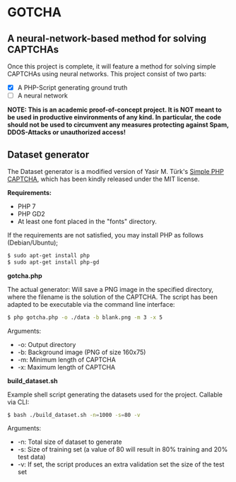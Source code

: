 # GOTCHA
## A neural-network-based method for solving CAPTCHAs

Once this project is complete, it will feature a method for solving simple CAPTCHAs using neural networks. This project consist of two parts:
- [x] A PHP-Script generating ground truth
- [ ] A neural network

**NOTE: This is an academic proof-of-concept project. It is NOT meant to be used in productive einvironments of any kind. In particular, the code should not be used to circumvent any measures protecting against Spam, DDOS-Attacks or unauthorized access!**

## Dataset generator
The Dataset generator is a modified version of Yasir M. Türk's [Simple PHP CAPTCHA](https://github.com/yasirmturk/simple-php-captcha), which has been kindly released under the MIT license.

**Requirements:**
* PHP 7
* PHP GD2
* At least one font placed in the "fonts" directory.

If the requirements are not satisfied, you may install PHP as follows (Debian/Ubuntu);
```bash
$ sudo apt-get install php
$ sudo apt-get install php-gd
```


**gotcha.php**

The actual generator: Will save a PNG image in the specified directory, where the filename is the solution of the CAPTCHA.
The script has been adapted to be executable via the command line interface:
```bash
$ php gotcha.php -o ./data -b blank.png -m 3 -x 5
```
Arguments:
* -o:   Output directory
* -b:   Background image (PNG of size 160x75)
* -m:   Minimum length of CAPTCHA
* -x:   Maximum length of CAPTCHA

**build_dataset.sh**

Example shell script generating the datasets used for the project. Callable via CLI:
```bash
$ bash ./build_dataset.sh -n=1000 -s=80 -v
```
Arguments:
* -n:   Total size of dataset to generate
* -s:   Size of training set (a value of 80 will result in 80% training and 20% test data)
* -v:   If set, the script produces an extra validation set the size of the test set
